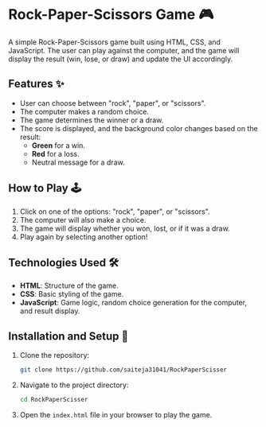 # Rock-Paper-Scissors Game 🎮

A simple Rock-Paper-Scissors game built using HTML, CSS, and JavaScript. The user can play against the computer, and the game will display the result (win, lose, or draw) and update the UI accordingly.

## Features ✨

- User can choose between "rock", "paper", or "scissors".
- The computer makes a random choice.
- The game determines the winner or a draw.
- The score is displayed, and the background color changes based on the result:
  - **Green** for a win.
  - **Red** for a loss.
  - Neutral message for a draw.

## How to Play 🕹️

1. Click on one of the options: "rock", "paper", or "scissors".
2. The computer will also make a choice.
3. The game will display whether you won, lost, or if it was a draw.
4. Play again by selecting another option!

## Technologies Used 🛠️

- **HTML**: Structure of the game.
- **CSS**: Basic styling of the game.
- **JavaScript**: Game logic, random choice generation for the computer, and result display.

## Installation and Setup 🚀

1. Clone the repository:
    ```bash
    git clone https://github.com/saiteja31041/RockPaperScisser
    ```
2. Navigate to the project directory:
    ```bash
    cd RockPaperScisser
    ```
3. Open the `index.html` file in your browser to play the game.



